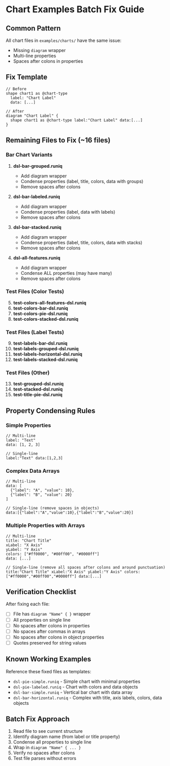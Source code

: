 # Chart Examples Batch Fix Guide

## Common Pattern

All chart files in `examples/charts/` have the same issue:

- Missing `diagram` wrapper
- Multi-line properties
- Spaces after colons in properties

## Fix Template

```runiq
// Before
shape chart1 as @chart-type
  label: "Chart Label"
  data: [...]

// After
diagram "Chart Label" {
  shape chart1 as @chart-type label:"Chart Label" data:[...]
}
```

## Remaining Files to Fix (~16 files)

### Bar Chart Variants

1. **dsl-bar-grouped.runiq**
   - Add diagram wrapper
   - Condense properties (label, title, colors, data with groups)
   - Remove spaces after colons

2. **dsl-bar-labeled.runiq**
   - Add diagram wrapper
   - Condense properties (label, data with labels)
   - Remove spaces after colons

3. **dsl-bar-stacked.runiq**
   - Add diagram wrapper
   - Condense properties (label, title, colors, data with stacks)
   - Remove spaces after colons

4. **dsl-all-features.runiq**
   - Add diagram wrapper
   - Condense ALL properties (may have many)
   - Remove spaces after colons

### Test Files (Color Tests)

5. **test-colors-all-features-dsl.runiq**
6. **test-colors-bar-dsl.runiq**
7. **test-colors-pie-dsl.runiq**
8. **test-colors-stacked-dsl.runiq**

### Test Files (Label Tests)

9. **test-labels-bar-dsl.runiq**
10. **test-labels-grouped-dsl.runiq**
11. **test-labels-horizontal-dsl.runiq**
12. **test-labels-stacked-dsl.runiq**

### Test Files (Other)

13. **test-grouped-dsl.runiq**
14. **test-stacked-dsl.runiq**
15. **test-title-pie-dsl.runiq**

## Property Condensing Rules

### Simple Properties

```runiq
// Multi-line
label: "Text"
data: [1, 2, 3]

// Single-line
label:"Text" data:[1,2,3]
```

### Complex Data Arrays

```runiq
// Multi-line
data: [
  {"label": "A", "value": 10},
  {"label": "B", "value": 20}
]

// Single-line (remove spaces in objects)
data:[{"label":"A","value":10},{"label":"B","value":20}]
```

### Multiple Properties with Arrays

```runiq
// Multi-line
title: "Chart Title"
xLabel: "X Axis"
yLabel: "Y Axis"
colors: ["#ff0000", "#00ff00", "#0000ff"]
data: [...]

// Single-line (remove all spaces after colons and around punctuation)
title:"Chart Title" xLabel:"X Axis" yLabel:"Y Axis" colors:["#ff0000","#00ff00","#0000ff"] data:[...]
```

## Verification Checklist

After fixing each file:

- [ ] File has `diagram "Name" { }` wrapper
- [ ] All properties on single line
- [ ] No spaces after colons in properties
- [ ] No spaces after commas in arrays
- [ ] No spaces after colons in object properties
- [ ] Quotes preserved for string values

## Known Working Examples

Reference these fixed files as templates:

- `dsl-pie-simple.runiq` - Simple chart with minimal properties
- `dsl-pie-labeled.runiq` - Chart with colors and data objects
- `dsl-bar-simple.runiq` - Vertical bar chart with data array
- `dsl-bar-horizontal.runiq` - Complex with title, axis labels, colors, data objects

## Batch Fix Approach

1. Read file to see current structure
2. Identify diagram name (from label or title property)
3. Condense all properties to single line
4. Wrap in `diagram "Name" { ... }`
5. Verify no spaces after colons
6. Test file parses without errors
